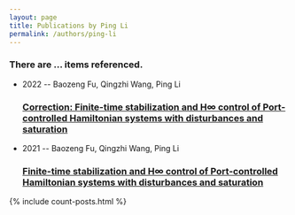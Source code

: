 ```yaml
---
layout: page
title: Publications by Ping Li
permalink: /authors/ping-li
---
```


<h3 id="number-posts">There are ... items referenced.</h3>
<ul class="post-list">
<li><span class='post-meta'>2022 -- Baozeng Fu, Qingzhi Wang, Ping Li</span><h3><a class='post-link' href="{{ site.baseurl }}/correction-finite-time-stabilization-and-h-control-of-port-controlled-hamiltonian-systems-with-disturbances-and-saturation">Correction: Finite-time stabilization and H∞ control of Port-controlled Hamiltonian systems with disturbances and saturation</a></h3></li>
<li><span class='post-meta'>2021 -- Baozeng Fu, Qingzhi Wang, Ping Li</span><h3><a class='post-link' href="{{ site.baseurl }}/finite-time-stabilization-and-h-control-of-port-controlled-hamiltonian-systems-with-disturbances-and-saturation">Finite-time stabilization and H∞ control of Port-controlled Hamiltonian systems with disturbances and saturation</a></h3></li>

</ul>
{% include count-posts.html %}
